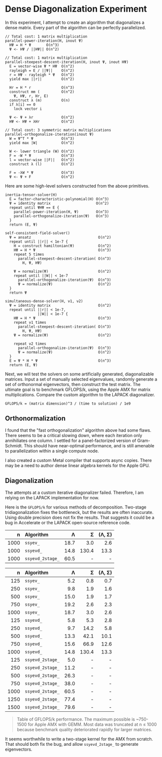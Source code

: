 # Dense Diagonalization Experiment

In this experiment, I attempt to create an algorithm that diagonalizes a dense
matrix. Every part of the algorithm can be perfectly parallelized.

```
// Total cost: 1 matrix multiplication
parallel-power-iteration(H, inout Ψ)
  HΨ = H * Ψ       O(n^3)
  Ψ <- HΨ / ||HΨ|| O(n^2)

// Total cost: 1 matrix multiplication
parallel-steepest-descent-iteration(H, inout Ψ, inout HΨ)
  E = vector-wise Ψ * HΨ  O(n^2)
  rayleigh = E / ||Ψ||    O(n^2)
  r = HΨ - rayleigh * Ψ   O(n^2)
  yield max ||r||         O(n^2)
  
  Hr = H * r              O(n^3)
  construct mm (          O(n^2)
    Ψ, HΨ, r, Hr, E)
  construct λ (m)         O(n)
  if λ[i] == 0
    lock vector i

  Ψ <- Ψ + λr             O(n^2)
  HΨ <- HΨ + λHr          O(n^2)

// Total cost: 3 symmetric matrix multiplications
parallel-orthogonalize-iteration(inout Ψ)
  W = Ψ^T * Ψ             O(n^3)
  yield max |W|           O(n^2)

  W <- lower triangle (W) O(n^2)
  F = -W * Ψ              O(n^3)
  l = vector-wise ||F||   O(n^2)
  construct λ (l)         O(n^2)
  
  F = -λW * Ψ             O(n^3)
  Ψ <- Ψ + F              O(n^2)
```

Here are some high-level solvers constructed from the above primitives.

```
inertia-tensor-solver(H)
  E = factor-characteristic-polynomial(H) O(n^3)
  Ψ = identity matrix                     O(n^2)
  repeat until ΨHΨ == E {
    parallel-power-iteration(H, Ψ)        O(n^3)
    parallel-orthogonalize-iteration(Ψ)   O(n^3)
  }
  return (E, Ψ)

self-consistent-field-solver()
  Ψ = ansatz                               O(n^2)
  repeat until ||r|| < 1e-7 {
    H = construct hamiltonian(Ψ)           O(n^2)
    HΨ = H * Ψ                             O(n^3)
    repeat 5 times
      parallel-steepest-descent-iteration( O(n^3)
        H, Ψ, HΨ)
    
    Ψ = normalize(Ψ)                       O(n^2)
    repeat until ||W|| < 1e-7
      parallel-orthogonalize-iteration(Ψ)  O(n^3)
      Ψ = normalize(Ψ)                     O(n^2)
  }
  return Ψ

simultaneous-dense-solver(H, ν1, ν2)
  Ψ = identity matrix                      O(n^2)
  repeat until ||r|| < 1e-7,
               ||W|| < 1e-7 {
    HΨ = H * Ψ                             O(n^3)
    repeat ν1 times
      parallel-steepest-descent-iteration( O(n^3)
        H, Ψ, HΨ)
    Ψ = normalize(Ψ)                       O(n^2)
    
    repeat ν2 times
      parallel-orthogonalize-iteration(Ψ)  O(n^3)
      Ψ = normalize(Ψ)                     O(n^2)
  }
  E = Ψ * H * Ψ                            O(n^3)
  return (E, Ψ)
```

Next, we will test the solvers on some artificially generated, diagonalizable
matrices. Input a set of manually selected eigenvalues, randomly generate a
set of orthonormal eigenvectors, then construct the test matrix. The ultimate
goal is to benchmark GFLOPS/k, using the Apple AMX for matrix multiplications.
Compare the custom algorithm to the LAPACK diagonalizer.

```
GFLOPS/k = (matrix dimension)^3 / (time to solution) / 1e9
```

## Orthonormalization

I found that the "fast orthogonalization" algorithm above had some flaws. There seems to be a critical slowing down, where each iteration only annihiliates one column. I settled for a panel-factorized version of Gram-Schmidt. This should have near-optimal performance, and is still amenable to parallelization within a single compute node.

I also created a custom Metal compiler that supports async copies. There may be a need to author dense linear algebra kernels for the Apple GPU.

## Diagonalization

The attempts at a custom iterative diagonalizer failed. Therefore, I am relying on the LAPACK implementation for now.

Here is the `GFLOPS/k` for various methods of decomposition. Two-stage tridiagonalization fixes the bottleneck, but the results are often inaccurate. Using double precision does not fix the results. That suggests it could be a bug in Accelerate or the LAPACK open-source reference code.

| n   | Algorithm | Λ | Σ | (Λ, Σ) |
| --: | :-------- | --: | --: | --: |
| 1000 | `ssyev_`         | 18.7 | 3.0 | 2.6 |
| 1000 | `ssyevd_`        | 14.8 | 130.4 | 13.3 |
| 1000 | `ssyevd_2stage_` | 60.5 | -   | -   |

| n   | Algorithm | Λ | Σ | (Λ, Σ) |
| --: | :-------- | --: | --: | --: |
|  125 | `ssyev_`         | 5.2 | 0.8 | 0.7 |
|  250 | `ssyev_`         | 9.8 | 1.9 | 1.6 |
|  500 | `ssyev_`         | 15.0 | 1.9 | 1.7 |
|  750 | `ssyev_`         | 19.2 | 2.6 | 2.3 |
| 1000 | `ssyev_`         | 18.7 | 3.0 | 2.6 |
|  125 | `ssyevd_`        | 5.8 | 5.3 | 2.8 |
|  250 | `ssyevd_`        | 9.7 | 14.2 | 5.8 |
|  500 | `ssyevd_`        | 13.3 | 42.1 | 10.1 |
|  750 | `ssyevd_`        | 15.6 | 66.9 | 12.6 |
| 1000 | `ssyevd_`        | 14.8 | 130.4 | 13.3 |
|  125 | `ssyevd_2stage_` | 5.0 | -   | -   |
|  250 | `ssyevd_2stage_` | 11.2 | -   | -   |
|  500 | `ssyevd_2stage_` | 26.3 | -   | -   |
|  750 | `ssyevd_2stage_` | 38.0 | -   | -   |
| 1000 | `ssyevd_2stage_` | 60.5 | -   | -   |
| 1250 | `ssyevd_2stage_` | 77.4 | -   | -   |
| 1500 | `ssyevd_2stage_` | 79.6 | -   | -   |

> Table of GFLOPS/k performance. The maximum possible is ~750-1500 for Apple AMX with GEMM. Most data was truncated at n ≤ 1000 because benchmark quality deteriorated rapidly for larger matrices.

It seems worthwhile to write a two-stage kernel for the AMX from scratch. That should both fix the bug, and allow `ssyevd_2stage_` to generate eigenvectors.

